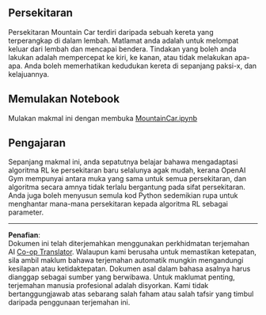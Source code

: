 <!--
CO_OP_TRANSLATOR_METADATA:
{
  "original_hash": "7bd8dc72040e98e35e7225e34058cd4e",
  "translation_date": "2025-08-29T11:46:08+00:00",
  "source_file": "lessons/6-Other/22-DeepRL/lab/README.md",
  "language_code": "ms"
}
-->
## Persekitaran

Persekitaran Mountain Car terdiri daripada sebuah kereta yang terperangkap di dalam lembah. Matlamat anda adalah untuk melompat keluar dari lembah dan mencapai bendera. Tindakan yang boleh anda lakukan adalah mempercepat ke kiri, ke kanan, atau tidak melakukan apa-apa. Anda boleh memerhatikan kedudukan kereta di sepanjang paksi-x, dan kelajuannya.

## Memulakan Notebook

Mulakan makmal ini dengan membuka [MountainCar.ipynb](MountainCar.ipynb)

## Pengajaran

Sepanjang makmal ini, anda sepatutnya belajar bahawa mengadaptasi algoritma RL ke persekitaran baru selalunya agak mudah, kerana OpenAI Gym mempunyai antara muka yang sama untuk semua persekitaran, dan algoritma secara amnya tidak terlalu bergantung pada sifat persekitaran. Anda juga boleh menyusun semula kod Python sedemikian rupa untuk menghantar mana-mana persekitaran kepada algoritma RL sebagai parameter.

---

**Penafian**:  
Dokumen ini telah diterjemahkan menggunakan perkhidmatan terjemahan AI [Co-op Translator](https://github.com/Azure/co-op-translator). Walaupun kami berusaha untuk memastikan ketepatan, sila ambil maklum bahawa terjemahan automatik mungkin mengandungi kesilapan atau ketidaktepatan. Dokumen asal dalam bahasa asalnya harus dianggap sebagai sumber yang berwibawa. Untuk maklumat penting, terjemahan manusia profesional adalah disyorkan. Kami tidak bertanggungjawab atas sebarang salah faham atau salah tafsir yang timbul daripada penggunaan terjemahan ini.